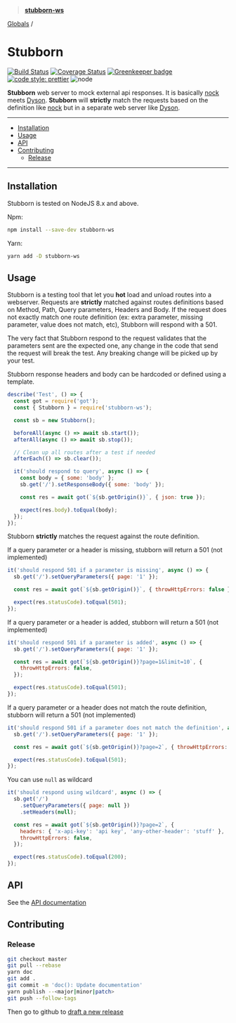 > **[stubborn-ws](README.md)**

[Globals](globals.md) /

# Stubborn

[![Build Status](https://travis-ci.org/ybonnefond/stubborn.svg?branch=master)](https://travis-ci.org/ybonnefond/stubborn) [![Coverage Status](https://coveralls.io/repos/github/ybonnefond/stubborn/badge.svg?branch=master)](https://coveralls.io/github/ybonnefond/stubborn?branch=master) [![Greenkeeper badge](https://badges.greenkeeper.io/ybonnefond/stubborn.svg)](https://greenkeeper.io/)
[![code style: prettier](https://img.shields.io/badge/code_style-prettier-ff69b4.svg?style=flat-square)](https://github.com/prettier/prettier)
![node](https://img.shields.io/node/v/stubborn-ws.svg)

**Stubborn** web server to mock external api responses. It is basically [nock](https://github.com/nock/nock) meets [Dyson](https://github.com/webpro/dyson). **Stubborn** will **strictly** match the requests based on the definition like [nock](https://github.com/nock/nock) but in a separate web server like [Dyson](https://github.com/webpro/dyson).

<hr />

- [Installation](#installation)
- [Usage](#usage)
- [API](#api)
- [Contributing](#contributing)
  - [Release](#release)

<hr />

## Installation

Stubborn is tested on NodeJS 8.x and above.

Npm:

```bash
npm install --save-dev stubborn-ws
```

Yarn:

```bash
yarn add -D stubborn-ws
```

## Usage

Stubborn is a testing tool that let you **hot** load and unload routes into a webserver.
Requests are **strictly** matched against routes definitions based on Method, Path, Query parameters, Headers and Body.
If the request does not exactly match one route definition (ex: extra parameter, missing parameter, value does not match, etc), Stubborn will respond with a 501.

The very fact that Stubborn respond to the request validates that the parameters sent are the expected one, any change in the code that send the request will break the test. Any breaking change will be picked up by your test.

Stubborn response headers and body can be hardcoded or defined using a template.

```javascript
describe('Test', () => {
  const got = require('got');
  const { Stubborn } = require('stubborn-ws');

  const sb = new Stubborn();

  beforeAll(async () => await sb.start());
  afterAll(async () => await sb.stop());

  // Clean up all routes after a test if needed
  afterEach(() => sb.clear());

  it('should respond to query', async () => {
    const body = { some: 'body' };
    sb.get('/').setResponseBody({ some: 'body' });

    const res = await got(`${sb.getOrigin()}`, { json: true });

    expect(res.body).toEqual(body);
  });
});
```

Stubborn **strictly** matches the request against the route definition.

If a query parameter or a header is missing, stubborn will return a 501 (not implemented)

```javascript
it('should respond 501 if a parameter is missing', async () => {
  sb.get('/').setQueryParameters({ page: '1' });

  const res = await got(`${sb.getOrigin()}`, { throwHttpErrors: false });

  expect(res.statusCode).toEqual(501);
});
```

If a query parameter or a header is added, stubborn will return a 501 (not implemented)

```javascript
it('should respond 501 if a parameter is added', async () => {
  sb.get('/').setQueryParameters({ page: '1' });

  const res = await got(`${sb.getOrigin()}?page=1&limit=10`, {
    throwHttpErrors: false,
  });

  expect(res.statusCode).toEqual(501);
});
```

If a query parameter or a header does not match the route definition, stubborn will return a 501 (not implemented)

```javascript
it('should respond 501 if a parameter does not match the definition', async () => {
  sb.get('/').setQueryParameters({ page: '1' });

  const res = await got(`${sb.getOrigin()}?page=2`, { throwHttpErrors: false });

  expect(res.statusCode).toEqual(501);
});
```

You can use `null` as wildcard

```javascript
it('should respond using wildcard', async () => {
  sb.get('/')
    .setQueryParameters({ page: null })
    .setHeaders(null);

  const res = await got(`${sb.getOrigin()}?page=2`, {
    headers: { 'x-api-key': 'api key', 'any-other-header': 'stuff' },
    throwHttpErrors: false,
  });

  expect(res.statusCode).toEqual(200);
});
```

## API

See the [API documentation](doc/globals.md)

## Contributing

### Release

```bash
git checkout master
git pull --rebase
yarn doc
git add .
git commit -m 'doc(): Update documentation'
yarn publish --<major|minor|patch>
git push --follow-tags
```

Then go to github to [draft a new release](https://github.com/ybonnefond/stubborn/releases/new)
